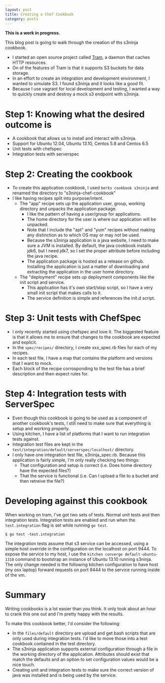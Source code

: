 ```yaml
---
layout: post
title: Creating a Chef Cookbook
category: posts
---
```


**This is a work in progress.**

This blog post is going to walk through the creation of ths s3ninja cookbook.

 * I started an open source project called [Tram](https://github.com/ngerakines/tram), a daemon that caches HTTP resources.
 * On of the features of Tram is that it supports S3 buckets for data storage.
 * In an effort to create an integration and development environment, I wanted to simulate S3. I found s3ninja and it looks like a good fit.
 * Because I use vagrant for local development and testing, I wanted a way to quickly create and destroy a mock s3 endpoint with s3ninja.

# Step 1: Knowing what the desired outcome is

 * A cookbook that allows us to install and interact with s3ninja.
 * Support for Ubuntu 12.04, Ubuntu 13.10, Centos 5.8 and Centos 6.5
 * Unit tests with chefspec
 * Integration tests with serverspec

# Step 2: Creating the cookbook

 * To create this application cookbook, I used `berks cookbook s3ninja` and renamed the directory to "s3ninja-chef-cookbook"
 * I like having recipes split into purpose/intent.
   * The "app" recipe sets up the application user, group, working directory and unpacks the application package.
     * I like the pattern of having a user/group for applications.
     * The home directory for the user is where our application will be unpacked.
     * Note that I include the "apt" and "yum" recipes without making any distinction as to which OS may or may not be used.
     * Because the s3ninja application is a java website, I need to make sure a JVM is installed. By default, the java cookbook installs jdk6, but I need jdk7, so I set the proper attribute before including the java recipe.
     * The application package is hosted as a release on github. Installing the application is just a matter of downloading and extracting the application in the user home directory.
   * The "deployment" recipe sets up deployment components like the init script and service.
     * This application has it's own start/stop script, so I have a very small init script that makes calls to it.
     * The service definition is simple and references the init.d script.

# Step 3: Unit tests with ChefSpec

 * I only recently started using chefspec and love it. The biggested feature is that it allows me to ensure that changes to the cookbook are expected and explicit.
 * In the `spec/recipes/` directory, I create xxx_spec.rb files for each of my recipes.
 * In each test file, I have a map that contains the platform and versions that I want to mock.
 * Each block of the recipe corrosponding to the test file has a brief description and then expect rules for.

# Step 4: Integration tests with ServerSpec

 * Even though this cookbook is going to be used as a component of another cookbook's tests, I still need to make sure that everything is setup and working properly.
 * Using kitchen, I have a list of platforms that I want to run integration tests against.
 * Integration test files are kept in the `test/integration/default/serverspec/localhost/` directory.
 * I only have one integration test file, s3ninja_spec.rb. Because this application is fairly simple, I'm only really checking two things:
   * That configuration and setup is correct (i.e. Does home directory have the expected files?)
   * That the service is functional (i.e. Can I upload a file to a bucket and then retreive the file?)

# Developing against this cookbook

When working on tram, I've got two sets of tests. Normal unit tests and then integration tests. Integration tests are enabled and run when the `test.integration` flag is set while running `go test`.

    $ go test -test.integration

The integration tests assume that s3 service can be accessed, using a simple host override in the configuration on the localhost on port 9444. To expose the service to my host, I use the `kitchen converge default-ubuntu-1310` command to bootstrap an instance of Ubuntu 13.10 running s3ninja. The only change needed is the following kitchen configuration to have host (my osx laptop) forward requests on port 9444 to the service running inside of the vm.

# Summary

Writing cookbooks is a lot easier than you think. It only took about an hour to crank this one out and I'm pretty happy with the results.

To make this cookbook better, I'd consider the following:

 * In the `files/default` directory are upload and get bash scripts that are only used during integration tests. I'd like to move those into a test cookbook contained in the test directory.
 * The s3ninja application supports external configuration through a file in the working directory of the application. Attributes should exist that match the defaults and an option to set configuration values would be a nice touch.
 * Creating unit and integration tests to make sure the correct version of java was installed and is being used by the service.


